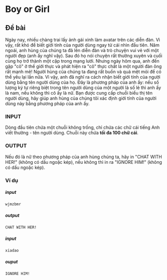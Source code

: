 # Boy or Girl
## Đề bài
Ngày nay, nhiều chàng trai lấy ảnh gái xinh làm avatar trên các diễn đàn. Vì vậy, rất khó để biết giới tính của người dùng ngay từ cái nhìn đầu tiên. Năm ngoái, anh hùng của chúng ta đã lên diễn đàn và trò chuyện vui vẻ với một người đẹp (anh ấy nghĩ vậy). Sau đó họ nói chuyện rất thường xuyên và cuối cùng họ trở thành một cặp trong mạng lưới.
Nhưng ngày hôm qua, anh đến gặp "cô" ở thế giới thực và phát hiện ra "cô" thực chất là một người đàn ông rất mạnh mẽ! Người hùng của chúng ta đang rất buồn và quá mệt mỏi để có thể yêu lại lần nữa. Vì vậy, anh đã nghĩ ra cách nhận biết giới tính của người dùng bằng tên người dùng của họ.
Đây là phương pháp của anh ấy: nếu số lượng ký tự riêng biệt trong tên người dùng của một người là số lẻ thì anh ấy là nam, nếu không thì cô ấy là nữ. Bạn được cung cấp chuỗi biểu thị tên người dùng, hãy giúp anh hùng của chúng tôi xác định giới tính của người dùng này bằng phương pháp của anh ấy.
### INPUT
Dòng đầu tiên chứa một chuỗi không trống, chỉ chứa các chữ cái tiếng Anh viết thường - tên người dùng. Chuỗi này chứa **tối đa 100 chữ cái**.
### OUTPUT
Nếu đó là nữ theo phương pháp của anh hùng chúng ta, hãy in "CHAT WITH HER!" (không có dấu ngoặc kép), nếu không thì in ra "IGNORE HIM!" (không có dấu ngoặc kép).
### Ví dụ
##### input
```
wjmzbmr
```
##### output
```
CHAT WITH HER!
```
##### input
```
xiadao
```
##### ouput
```
IGNORE HIM!
```

